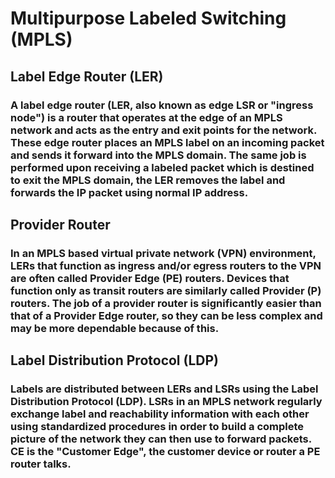 # Multipurpose Labeled Switching (MPLS)

## Label Edge Router (LER)

### A label edge router (LER, also known as edge LSR or "ingress node") is a router that operates at the edge of an MPLS network and acts as the entry and exit points for the network. These edge router places an MPLS label on an incoming packet and sends it forward into the MPLS domain. The same job is performed upon receiving a labeled packet which is destined to exit the MPLS domain, the LER removes the label and forwards the IP packet using normal IP address.

## Provider Router

### In an MPLS based virtual private network (VPN) environment, LERs that function as ingress and/or egress routers to the VPN are often called Provider Edge (PE) routers. Devices that function only as transit routers are similarly called Provider (P) routers. The job of a provider router is significantly easier than that of a Provider Edge router, so they can be less complex and may be more dependable because of this.

## Label Distribution Protocol (LDP)

### Labels are distributed between LERs and LSRs using the Label Distribution Protocol (LDP). LSRs in an MPLS network regularly exchange label and reachability information with each other using standardized procedures in order to build a complete picture of the network they can then use to forward packets. CE is the "Customer Edge", the customer device or router a PE router talks.
